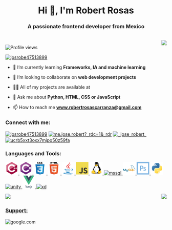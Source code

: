 <h1 align="center">Hi 👋, I'm Robert Rosas</h1>
<h3 align="center">A passionate frontend developer from Mexico</h3><br>


<img align="right" height="290px" src="https://media3.giphy.com/media/qgQUggAC3Pfv687qPC/giphy.gif?cid=790b761128e726b9e1e7e1844941a9133a29743f977375a7&rid=giphy.gif&ct=g"/>


![Profile views](https://gpvc.arturio.dev/JoseRobertRosasC)  


<p align="left"> <a href="https://twitter.com/josrobe47513899" target="blank"><img src="https://img.shields.io/twitter/follow/josrobe47513899?logo=twitter&style=for-the-badge" alt="josrobe47513899" /></a> </p>


- 🌱 I’m currently learning **Frameworks, IA and machine learning**

- 👯 I’m looking to collaborate on **web development projects**

- 👨‍💻 All of my projects are available at [](https://github.com/JoseRobertRosasC?tab=repositories)

- 💬 Ask me about **Python, HTML, CSS or JavaScript**

- 📫 How to reach me **www.robertrosascarranza@gmail.com**


<h3 align="left">Connect with me:</h3>
<p align="left">
<a href="https://twitter.com/josrobe47513899" target="blank"><img align="center" src="https://raw.githubusercontent.com/rahuldkjain/github-profile-readme-generator/master/src/images/icons/Social/twitter.svg" alt="josrobe47513899" height="30" width="40" /></a>
<a href="https://fb.com/me.jose.robert?_rdc=1&_rdr" target="blank"><img align="center" src="https://raw.githubusercontent.com/rahuldkjain/github-profile-readme-generator/master/src/images/icons/Social/facebook.svg" alt="me.jose.robert?_rdc=1&_rdr" height="30" width="40" /></a>
<a href="https://instagram.com/_jose_robert_" target="blank"><img align="center" src="https://raw.githubusercontent.com/rahuldkjain/github-profile-readme-generator/master/src/images/icons/Social/instagram.svg" alt="_jose_robert_" height="30" width="40" /></a>
<a href="https://www.youtube.com/c/ucrb5xxt3oxx7mipo50z59fa" target="blank"><img align="center" src="https://raw.githubusercontent.com/rahuldkjain/github-profile-readme-generator/master/src/images/icons/Social/youtube.svg" alt="ucrb5xxt3oxx7mipo50z59fa" height="30" width="40" /></a>
</p>


<h3 align="left">Languages and Tools:</h3>
<p align="left"> <a href="https://www.w3schools.com/cpp/" target="_blank" rel="noreferrer"> <img src="https://raw.githubusercontent.com/devicons/devicon/master/icons/cplusplus/cplusplus-original.svg" alt="cplusplus" width="40" height="40"/> </a> <a href="https://www.w3schools.com/cs/" target="_blank" rel="noreferrer"> <img src="https://raw.githubusercontent.com/devicons/devicon/master/icons/csharp/csharp-original.svg" alt="csharp" width="40" height="40"/> </a> <a href="https://www.w3schools.com/css/" target="_blank" rel="noreferrer"> <img src="https://raw.githubusercontent.com/devicons/devicon/master/icons/css3/css3-original-wordmark.svg" alt="css3" width="40" height="40"/> </a> <a href="https://www.w3.org/html/" target="_blank" rel="noreferrer"> <img src="https://raw.githubusercontent.com/devicons/devicon/master/icons/html5/html5-original-wordmark.svg" alt="html5" width="40" height="40"/> </a> <a href="https://www.java.com" target="_blank" rel="noreferrer"> <img src="https://raw.githubusercontent.com/devicons/devicon/master/icons/java/java-original.svg" alt="java" width="40" height="40"/> </a> <a href="https://developer.mozilla.org/en-US/docs/Web/JavaScript" target="_blank" rel="noreferrer"> <img src="https://raw.githubusercontent.com/devicons/devicon/master/icons/javascript/javascript-original.svg" alt="javascript" width="40" height="40"/> </a> <a href="https://www.linux.org/" target="_blank" rel="noreferrer"> <img src="https://raw.githubusercontent.com/devicons/devicon/master/icons/linux/linux-original.svg" alt="linux" width="40" height="40"/> </a> <a href="https://www.microsoft.com/en-us/sql-server" target="_blank" rel="noreferrer"> <img src="https://www.svgrepo.com/show/303229/microsoft-sql-server-logo.svg" alt="mssql" width="40" height="40"/> </a> <a href="https://www.mysql.com/" target="_blank" rel="noreferrer"> <img src="https://raw.githubusercontent.com/devicons/devicon/master/icons/mysql/mysql-original-wordmark.svg" alt="mysql" width="40" height="40"/> </a> <a href="https://www.photoshop.com/en" target="_blank" rel="noreferrer"> <img src="https://raw.githubusercontent.com/devicons/devicon/master/icons/photoshop/photoshop-line.svg" alt="photoshop" width="40" height="40"/> </a> <a href="https://www.python.org" target="_blank" rel="noreferrer"> <img src="https://raw.githubusercontent.com/devicons/devicon/master/icons/python/python-original.svg" alt="python" width="40" height="40"/> </a> <a href="https://unity.com/" target="_blank" rel="noreferrer"> <img src="https://www.vectorlogo.zone/logos/unity3d/unity3d-icon.svg" alt="unity" width="40" height="40"/> </a> <a href="https://vuejs.org/" target="_blank" rel="noreferrer"> <img src="https://raw.githubusercontent.com/devicons/devicon/master/icons/vuejs/vuejs-original-wordmark.svg" alt="vuejs" width="40" height="40"/> </a> <a href="https://www.adobe.com/products/xd.html" target="_blank" rel="noreferrer"> <img src="https://cdn.worldvectorlogo.com/logos/adobe-xd.svg" alt="xd" width="40" height="40"/> </a> </p>


<a href="https://github.com/JoseRobertRosasC">
<img height="180em" src="https://github-readme-stats.vercel.app/api?username=JoseRobertRosasC&show_icons=true&theme=dark&include_all_commits=true&count_private=true"/>
<img align="right" height="180em" src="https://github-readme-stats.vercel.app/api/top-langs/?username=JoseRobertRosasC&layout=compact&langs_count=7&theme=dark"/>
  


<h3 align="left">Support:</h3>
<p><a href="https://www.buymeacoffee.com/google.com"> <img align="left" src="https://cdn.buymeacoffee.com/buttons/v2/default-yellow.png" height="50" width="210" alt="google.com" /></a></p>
  

  
